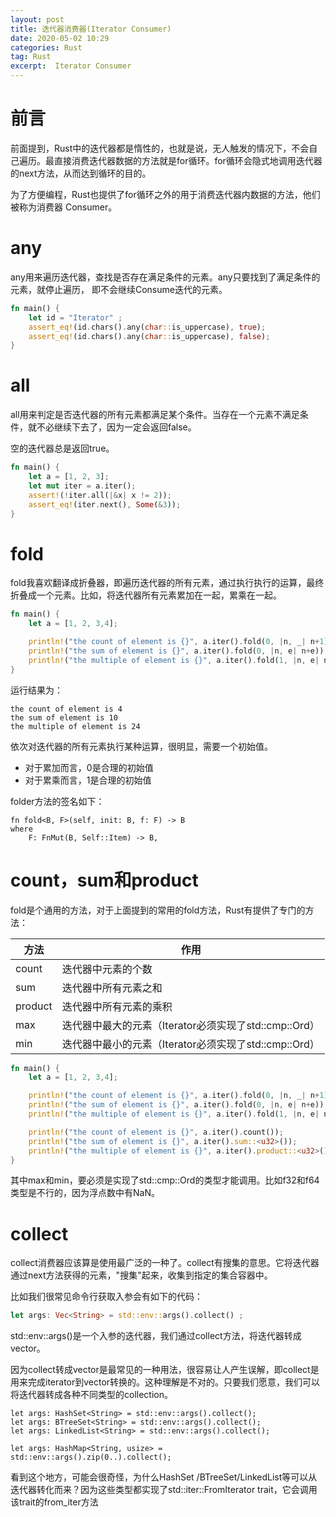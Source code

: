 ```yaml
---
layout: post
title: 迭代器消费器(Iterator Consumer)
date: 2020-05-02 10:29
categories: Rust
tag: Rust
excerpt:  Iterator Consumer
---
```

# 前言

前面提到，Rust中的迭代器都是惰性的，也就是说，无人触发的情况下，不会自己遍历。最直接消费迭代器数据的方法就是for循环。for循环会隐式地调用迭代器的next方法，从而达到循环的目的。

为了方便编程，Rust也提供了for循环之外的用于消费迭代器内数据的方法，他们被称为消费器 Consumer。

# any

any用来遍历迭代器，查找是否存在满足条件的元素。any只要找到了满足条件的元素，就停止遍历， 即不会继续Consume迭代的元素。

```Rust
fn main() {
    let id = "Iterator" ;
    assert_eq!(id.chars().any(char::is_uppercase), true);
    assert_eq!(id.chars().any(char::is_uppercase), false);
}
```

# all

all用来判定是否迭代器的所有元素都满足某个条件。当存在一个元素不满足条件，就不必继续下去了，因为一定会返回false。

空的迭代器总是返回true。

```Rust
fn main() {
    let a = [1, 2, 3];
    let mut iter = a.iter();
    assert!(!iter.all(|&x| x != 2));
    assert_eq!(iter.next(), Some(&3));
}
```

# fold

fold我喜欢翻译成折叠器，即遍历迭代器的所有元素，通过执行执行的运算，最终折叠成一个元素。比如，将迭代器所有元素累加在一起，累乘在一起。

```Rust
fn main() {
    let a = [1, 2, 3,4];

    println!("the count of element is {}", a.iter().fold(0, |n, _| n+1));
    println!("the sum of element is {}", a.iter().fold(0, |n, e| n+e));
    println!("the multiple of element is {}", a.iter().fold(1, |n, e| n*e));
}
```

运行结果为：

```
the count of element is 4
the sum of element is 10
the multiple of element is 24
```

依次对迭代器的所有元素执行某种运算，很明显，需要一个初始值。

* 对于累加而言，0是合理的初始值
* 对于累乘而言，1是合理的初始值

folder方法的签名如下：

```
fn fold<B, F>(self, init: B, f: F) -> B
where
    F: FnMut(B, Self::Item) -> B, 
```

# count，sum和product

fold是个通用的方法，对于上面提到的常用的fold方法，Rust有提供了专门的方法：

| 方法    | 作用                                                  |
| ------- | ----------------------------------------------------- |
| count   | 迭代器中元素的个数                                    |
| sum     | 迭代器中所有元素之和                                  |
| product | 迭代器中所有元素的乘积                                |
| max     | 迭代器中最大的元素（Iterator必须实现了std::cmp::Ord） |
| min     | 迭代器中最小的元素（Iterator必须实现了std::cmp::Ord） |

```Rust
fn main() {
    let a = [1, 2, 3,4];

    println!("the count of element is {}", a.iter().fold(0, |n, _| n+1));
    println!("the sum of element is {}", a.iter().fold(0, |n, e| n+e));
    println!("the multiple of element is {}", a.iter().fold(1, |n, e| n*e));

    println!("the count of element is {}", a.iter().count());
    println!("the sum of element is {}", a.iter().sum::<u32>());
    println!("the multiple of element is {}", a.iter().product::<u32>());
}
```

其中max和min，要必须是实现了std::cmp::Ord的类型才能调用。比如f32和f64类型是不行的，因为浮点数中有NaN。

# collect

collect消费器应该算是使用最广泛的一种了。collect有搜集的意思。它将迭代器通过next方法获得的元素，"搜集"起来，收集到指定的集合容器中。

比如我们很常见命令行获取入参会有如下的代码：

```Rust
let args: Vec<String> = std::env::args().collect() ;
```

std::env::args()是一个入参的迭代器，我们通过collect方法，将迭代器转成vector。

因为collect转成vector是最常见的一种用法，很容易让人产生误解，即collect是用来完成iterator到vector转换的。这种理解是不对的。只要我们愿意，我们可以将迭代器转成各种不同类型的collection。

```
let args: HashSet<String> = std::env::args().collect();
let args: BTreeSet<String> = std::env::args().collect();
let args: LinkedList<String> = std::env::args().collect();

let args: HashMap<String, usize> = std::env::args().zip(0..).collect();
```

看到这个地方，可能会很奇怪，为什么HashSet /BTreeSet/LinkedList等可以从迭代器转化而来？因为这些类型都实现了std::iter::FromIterator trait，它会调用该trait的from_iter方法